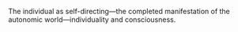 The individual as self-directing—the completed manifestation of the autonomic world—individuality and consciousness.